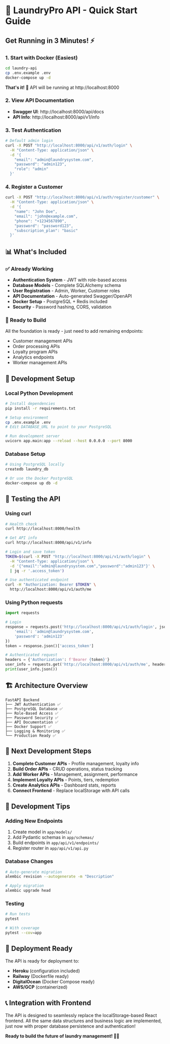 # 🚀 LaundryPro API - Quick Start Guide

## Get Running in 3 Minutes! ⚡

### 1. **Start with Docker (Easiest)**
```bash
cd laundry-api
cp .env.example .env
docker-compose up -d
```
**That's it!** 🎉 API will be running at http://localhost:8000

### 2. **View API Documentation**
- **Swagger UI**: http://localhost:8000/api/docs
- **API Info**: http://localhost:8000/api/v1/info

### 3. **Test Authentication**
```bash
# Default admin login
curl -X POST "http://localhost:8000/api/v1/auth/login" \
  -H "Content-Type: application/json" \
  -d '{
    "email": "admin@laundrysystem.com",
    "password": "admin123",
    "role": "admin"
  }'
```

### 4. **Register a Customer**
```bash
curl -X POST "http://localhost:8000/api/v1/auth/register/customer" \
  -H "Content-Type: application/json" \
  -d '{
    "name": "John Doe",
    "email": "john@example.com",
    "phone": "+1234567890",
    "password": "password123",
    "subscription_plan": "basic"
  }'
```

## 📊 What's Included

### ✅ **Already Working**
- **Authentication System** - JWT with role-based access
- **Database Models** - Complete SQLAlchemy schema
- **User Registration** - Admin, Worker, Customer roles
- **API Documentation** - Auto-generated Swagger/OpenAPI
- **Docker Setup** - PostgreSQL + Redis included
- **Security** - Password hashing, CORS, validation

### 🔨 **Ready to Build**
All the foundation is ready - just need to add remaining endpoints:
- Customer management APIs
- Order processing APIs
- Loyalty program APIs
- Analytics endpoints
- Worker management APIs

## 🐍 **Development Setup**

### Local Python Development
```bash
# Install dependencies
pip install -r requirements.txt

# Setup environment
cp .env.example .env
# Edit DATABASE_URL to point to your PostgreSQL

# Run development server
uvicorn app.main:app --reload --host 0.0.0.0 --port 8000
```

### Database Setup
```bash
# Using PostgreSQL locally
createdb laundry_db

# Or use the Docker PostgreSQL
docker-compose up db -d
```

## 🧪 **Testing the API**

### Using curl
```bash
# Health check
curl http://localhost:8000/health

# Get API info
curl http://localhost:8000/api/v1/info

# Login and save token
TOKEN=$(curl -X POST "http://localhost:8000/api/v1/auth/login" \
  -H "Content-Type: application/json" \
  -d '{"email":"admin@laundrysystem.com","password":"admin123"}' \
  | jq -r '.access_token')

# Use authenticated endpoint
curl -H "Authorization: Bearer $TOKEN" \
  http://localhost:8000/api/v1/auth/me
```

### Using Python requests
```python
import requests

# Login
response = requests.post('http://localhost:8000/api/v1/auth/login', json={
    'email': 'admin@laundrysystem.com',
    'password': 'admin123'
})
token = response.json()['access_token']

# Authenticated request
headers = {'Authorization': f'Bearer {token}'}
user_info = requests.get('http://localhost:8000/api/v1/auth/me', headers=headers)
print(user_info.json())
```

## 🏗️ **Architecture Overview**

```
FastAPI Backend
├── JWT Authentication ✅
├── PostgreSQL Database ✅
├── Role-Based Access ✅
├── Password Security ✅
├── API Documentation ✅
├── Docker Support ✅
├── Logging & Monitoring ✅
└── Production Ready ✅
```

## 🎯 **Next Development Steps**

1. **Complete Customer APIs** - Profile management, loyalty info
2. **Build Order APIs** - CRUD operations, status tracking
3. **Add Worker APIs** - Management, assignment, performance
4. **Implement Loyalty APIs** - Points, tiers, redemption
5. **Create Analytics APIs** - Dashboard stats, reports
6. **Connect Frontend** - Replace localStorage with API calls

## 🔧 **Development Tips**

### **Adding New Endpoints**
1. Create model in `app/models/`
2. Add Pydantic schemas in `app/schemas/`
3. Build endpoints in `app/api/v1/endpoints/`
4. Register router in `app/api/v1/api.py`

### **Database Changes**
```bash
# Auto-generate migration
alembic revision --autogenerate -m "Description"

# Apply migration
alembic upgrade head
```

### **Testing**
```bash
# Run tests
pytest

# With coverage
pytest --cov=app
```

## 🚀 **Deployment Ready**

The API is ready for deployment to:
- **Heroku** (configuration included)
- **Railway** (Dockerfile ready)
- **DigitalOcean** (Docker Compose ready)
- **AWS/GCP** (containerized)

## 📞 **Integration with Frontend**

The API is designed to seamlessly replace the localStorage-based React frontend. All the same data structures and business logic are implemented, just now with proper database persistence and authentication!

**Ready to build the future of laundry management! 🧺✨**
